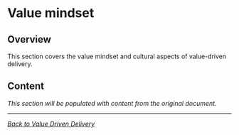 # Value mindset

## Overview

This section covers the value mindset and cultural aspects of value-driven delivery.

## Content

*This section will be populated with content from the original document.*

---

*[Back to Value Driven Delivery](index.md)*
